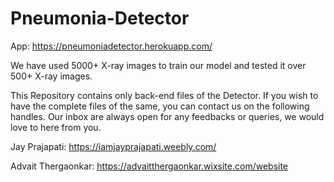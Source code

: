 # Pneumonia-Detector

App: https://pneumoniadetector.herokuapp.com/

We have used 5000+ X-ray images to train our model and tested it over 500+ X-ray images. 

This Repository contains only back-end files of the Detector. If you wish to have the complete files of the same, you can contact us on the following handles. Our inbox are always open for any feedbacks or queries, we would love to here from you. 

Jay Prajapati: https://iamjayprajapati.weebly.com/

Advait Thergaonkar: https://advaitthergaonkar.wixsite.com/website
